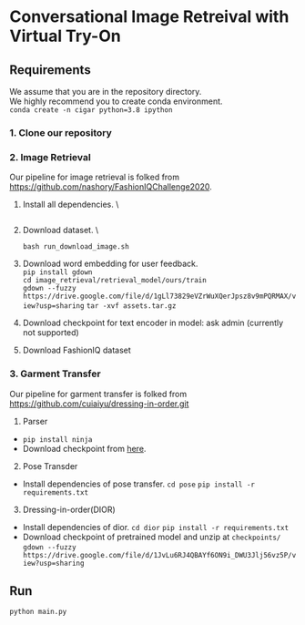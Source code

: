 # Conversational Image Retreival with Virtual Try-On

## Requirements
We assume that you are in the repository directory. \
We highly recommend you to create conda environment. \
```conda create -n cigar python=3.8 ipython```

### 1. Clone our repository
### 2. Image Retrieval
Our pipeline for image retrieval is folked from https://github.com/nashory/FashionIQChallenge2020.


1. Install all dependencies. \
    ```pip install -r ir_requirements.txt
    ```
2. Download dataset. \
    ```cd image_retrieval/retrieval_model/ \
    bash run_download_image.sh
    ```
3. Download word embedding for user feedback. \
    `pip install gdown` \
    `cd image_retrieval/retrieval_model/ours/train` \
    `gdown --fuzzy https://drive.google.com/file/d/1gLl73829eVZrWuXQerJpsz8v9mPQRMAX/view?usp=sharing`
    `tar -xvf assets.tar.gz`
    
4. Download checkpoint for text encoder in model: ask admin (currently not supported)

5. Download FashionIQ dataset

### 3. Garment Transfer
Our pipeline for garment transfer is folked from https://github.com/cuiaiyu/dressing-in-order.git
1. Parser
- `pip install ninja`
- Download checkpoint from [here](https://drive.google.com/drive/folders/11wWszW1kskAyMIGJHBBZzHNKN3os6pu_).

2. Pose Transder
- Install dependencies of pose transfer.
`cd pose`
`pip install -r requirements.txt`

3. Dressing-in-order(DIOR)
- Install dependencies of dior.
`cd dior`
`pip install -r requirements.txt`
- Download checkpoint of pretrained model and unzip at `checkpoints/`
`gdown --fuzzy https://drive.google.com/file/d/1JvLu6RJ4QBAYf6ON9i_DWU3Jlj56vz5P/view?usp=sharing`


## Run
`python main.py`
